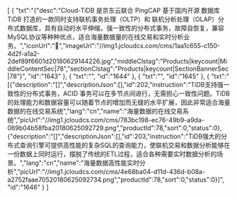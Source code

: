 [
	{
		"txt":"{\"desc\":\"Cloud-TiDB 是京东云联合 PingCAP 基于国内开源 数据库 TiDB 打造的一款同时支持联机事务处理（OLTP）和 联机分析处理（OLAP）分布式数据库，具有自动的水平伸缩，强一致性的分布式事务，故障自恢复，兼容 MySQL协议等种种优点，适合海量数据量的在线交易和实时分析业务。\",\"iconUrl\":\"\",\"imageUrl\":\"//img1.jcloudcs.com/cms/1aa1c655-c150-4d2f-a1a2-2def89f6601d20180629144226.jpg\",\"middleClstag\":\"Products|keycount|MiddleContentSec|78\",\"sectionClstag\":\"Products|keycount|SectionBannerSec|78\"}",
		"id":"1643"
	},
	{
		"txt":"",
		"id":"1644"
	},
	{
		"txt":"",
		"id":"1645"
	},
	{
		"txt":"[{\"description\":\"[]\",\"descriptionJson\":[],\"id\":202,\"instruction\":\"TiDB支持强一致性的分布式事务，ACID 事务可以在多节点间进行，无需担心一致性问题。TiDB的处理能力和数据容量可以随着节点的增加而无缝的水平扩展，因此非常适合海量数据的在线交易系统\",\"lang\":\"cn\",\"name\":\"海量数据的在线交易系统\",\"picUrl\":\"//img1.jcloudcs.com/cms/783bc198-ec76-49b9-a9da-069b04b58fba20180625092729.png\",\"productId\":78,\"sort\":0,\"status\":0},{\"description\":\"[]\",\"descriptionJson\":[],\"id\":203,\"instruction\":\"TiDB强大的分布式查询引擎可提供高性能的复杂SQL的查询能力，使联机交易和数据分析能够在一份数据上同时运行，摆脱了传统的ETL过程，适合各种需要实时数据分析的场景。\",\"lang\":\"cn\",\"name\":\"海量数据高性能实时分析\",\"picUrl\":\"//img1.jcloudcs.com/cms/4e68ba04-d11d-436d-b08a-a2752faae70520180625092734.png\",\"productId\":78,\"sort\":0,\"status\":0}]",
		"id":"1646"
	}
]